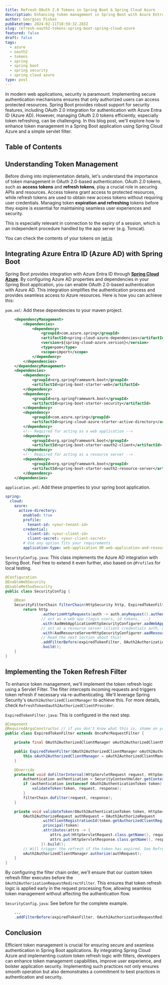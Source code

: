 ```yaml
---
title: Refresh OAuth 2.0 Tokens in Spring Boot & Spring Cloud Azure
description: Enhancing token management in Spring Boot with Azure Entra ID (Azure AD). Automate token refresh for better security and user experience using a servlet filter.
author: Georgios Piskas
pubDatetime: 2024-02-11T18:59:32.283Z
slug: refresh-oauth2-tokens-spring-boot-spring-cloud-azure
featured: false
draft: false
tags:
  - azure
  - oauth2
  - tokens
  - spring
  - spring boot
  - spring security
  - spring cloud azure
type: post
---
```


In modern web applications, security is paramount. Implementing secure authentication mechanisms ensures that only authorized users can access protected resources. Spring Boot provides robust support for security features, including OAuth 2.0 integration for authentication with Azure Entra ID (Azure AD). However, managing OAuth 2.0 tokens efficiently, especially token refreshing, can be challenging. In this blog post, we'll explore how to enhance token management in a Spring Boot application using Spring Cloud Azure and a simple servlet filter.

## Table of Contents

## Understanding Token Management
Before diving into implementation details, let's understand the importance of token management in OAuth 2.0-based authentication. OAuth 2.0 tokens, such as **access tokens** and **refresh tokens**, play a crucial role in securing APIs and resources. Access tokens grant access to protected resources, while refresh tokens are used to obtain new access tokens without requiring user credentials. Managing token **expiration and refreshing** tokens before they expire is essential for maintaining seamless user experiences and security.

This is especially relevant in connection to the expiry of a session, which is an independent procedure handled by the app server (e.g. Tomcat).

<p class="tip">You can check the contents of your tokens on <a href="https://jwt.io/">jwt.io</a><p>

## Integrating Azure Entra ID (Azure AD) with Spring Boot
Spring Boot provides integration with Azure Entra ID through [**Spring Cloud Azure**](https://learn.microsoft.com/en-us/azure/developer/java/spring-framework/configure-spring-boot-starter-java-app-with-azure-active-directory). By configuring Azure AD properties and dependencies in your Spring Boot application, you can enable OAuth 2.0-based authentication with Azure AD. This integration simplifies the authentication process and provides seamless access to Azure resources. Here is how you can achieve this:

`pom.xml`: Add these dependencies to your maven project.
```xml
	<dependencyManagement>
		<dependencies>
			<dependency>
				<groupId>com.azure.spring</groupId>
				<artifactId>spring-cloud-azure-dependencies</artifactId>
				<version>${spring-cloud-azure.version}</version>
				<type>pom</type>
				<scope>import</scope>
			</dependency>
		</dependencies>
	</dependencyManagement>
	<dependencies>
		<dependency>
			<groupId>org.springframework.boot</groupId>
			<artifactId>spring-boot-starter-web</artifactId>
		</dependency>
		<dependency>
			<groupId>org.springframework.boot</groupId>
			<artifactId>spring-boot-starter-security</artifactId>
		</dependency>
		<dependency>
			<groupId>com.azure.spring</groupId>
			<artifactId>spring-cloud-azure-starter-active-directory</artifactId>
		</dependency>
		<!-- Required for acting as a web application -->
		<dependency>
			<groupId>org.springframework.boot</groupId>
			<artifactId>spring-boot-starter-oauth2-client</artifactId>
		</dependency>
		<!-- Required for acting as a resource server -->
		<dependency>
			<groupId>org.springframework.boot</groupId>
			<artifactId>spring-boot-starter-oauth2-resource-server</artifactId>
		</dependency>
	</dependencies>
```

`application.yml`: Add these properties to your spring boot application.
```yml 
spring:
  cloud:
    azure:
      active-directory:
        enabled: true
        profile:
          tenant-id: <your-tenant-id>
        credential:
          client-id: <your-client-id>
          client-secret: <your-client-secret>
        # Use any option fits your requirements
        application-type: web-application OR web-application-and-resource-server OR ...
```


`SecurityConfig.java`: This class implements the Azure AD integration with Spring Boot. Feel free to extend it even further, also based on `@Profile`s for local testing.
```java
@Configuration
@EnableWebSecurity
@EnableMethodSecurity
public class SecurityConfig {

    @Bean
    SecurityFilterChain filterChain(HttpSecurity http, ExpiredTokenFilter expiredTokenFilter) throws Exception {
        return http
                .authorizeHttpRequests(auth -> auth.anyRequest().authenticated())
                // act as a web app (login users, id tokens, ...)
                .with(AadWebApplicationHttpSecurityConfigurer.aadWebApplication(), Customizer.withDefaults())
                // act as a resource server (client credentials auth, access tokens, ...)
                .with(AadResourceServerHttpSecurityConfigurer.aadResourceServer(), Customizer.withDefaults())
                // Read the next section about this!
                .addFilterBefore(expiredTokenFilter, OAuth2AuthorizationRequestRedirectFilter.class)
                .build();
    }
}
```

## Implementing the Token Refresh Filter
To enhance token management, we'll implement the token refresh logic using a Servlet Filter. The filter intercepts incoming requests and triggers token refresh if necessary via re-authenticating. We'll leverage Spring Security's `OAuth2AuthorizedClientManager` to achieve this. For more details, check `RefreshTokenOauth2AuthorizedClientProvider`.

`ExpiredTokenFilter.java`: This is configured in the next step.
```java
@Component
@RequiredArgsConstructor // if you don't know what this is, shame on you! It's Lombok
public class ExpiredTokenFilter extends OncePerRequestFilter {

    private final OAuth2AuthorizedClientManager oAuth2AuthorizedClientManager;

    public ExpiredTokenFilter(OAuth2AuthorizedClientManager oAuth2AuthorizedClientManager) {
        this.oAuth2AuthorizedClientManager = oAuth2AuthorizedClientManager;
    }

    @Override
    protected void doFilterInternal(HttpServletRequest request, HttpServletResponse response, FilterChain filterChain) throws ServletException, IOException {
        Authentication authentication = SecurityContextHolder.getContext().getAuthentication();
        if (authentication instanceof OAuth2AuthenticationToken token) {
            validateToken(token, request, response);
        }
        filterChain.doFilter(request, response);
    }

    private void validateToken(OAuth2AuthenticationToken token, HttpServletRequest request, HttpServletResponse response) {
        OAuth2AuthorizeRequest authRequest = OAuth2AuthorizeRequest
                .withClientRegistrationId(token.getAuthorizedClientRegistrationId())
                .principal(token)
                .attributes(attrs -> {
                    attrs.put(HttpServletRequest.class.getName(), request);
                    attrs.put(HttpServletResponse.class.getName(), response);
                }).build();
        // Will trigger the refresh if the token has expired. See RefreshTokenOauth2AuthorizedClientProvider.authorize
        oAuth2AuthorizedClientManager.authorize(authRequest);
    }
}
```

By configuring the filter chain order, we'll ensure that our custom token refresh filter executes before the `OAuth2AuthorizationRequestRedirectFilter`. This ensures that token refresh logic is applied early in the request processing flow, allowing seamless token management without affecting the authentication flow.

`SecurityConfig.java`: See before for the complete example.
```java
    ...
    .addFilterBefore(expiredTokenFilter, OAuth2AuthorizationRequestRedirectFilter.class)
```

## Conclusion
Efficient token management is crucial for ensuring secure and seamless authentication in Spring Boot applications. By integrating Spring Cloud Azure and implementing custom token refresh logic with filters, developers can enhance token management capabilities, improve user experience, and bolster application security. Implementing such practices not only ensures smooth operation but also demonstrates a commitment to best practices in authentication and security.